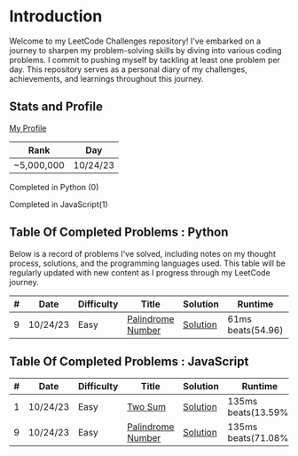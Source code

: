 # Introduction

Welcome to my LeetCode Challenges repository! I've embarked on a journey to sharpen my problem-solving skills by diving into various coding problems. I commit to pushing myself by tackling at least one problem per day. This repository serves as a personal diary of my challenges, achievements, and learnings throughout this journey.

## Stats and Profile

[My Profile](https://leetcode.com/michae1/)

| Rank       | Day      |
| ---------- | -------- |
| ~5,000,000 | 10/24/23 |

Completed in Python (0)

Completed in JavaScript(1)

## Table Of Completed Problems : Python

Below is a record of problems I've solved, including notes on my thought process, solutions, and the programming languages used. This table will be regularly updated with new content as I progress through my LeetCode journey.

| #   | Date     | Difficulty | Title                                                                             | Solution                                        | Runtime           | Memory                 |
| --- | -------- | ---------- | --------------------------------------------------------------------------------- | ----------------------------------------------- | ----------------- | ---------------------- |
| 9   | 10/24/23 | Easy       | [Palindrome Number](https://leetcode.com/problems/palindrome-number/description/) | [Solution](./0-100-python/palindrome_number.py) | 61ms beats(54.96) | 16.14 MB beats(80.57%) |

## Table Of Completed Problems : JavaScript

| #   | Date     | Difficulty | Title                                                                             | Solution                                   | Runtime             | Memory                 |
| --- | -------- | ---------- | --------------------------------------------------------------------------------- | ------------------------------------------ | ------------------- | ---------------------- |
| 1   | 10/24/23 | Easy       | [Two Sum](https://leetcode.com/problems/two-sum/description/)                     | [Solution](./0-100-js/twoSum.js)           | 135ms beats(13.59%) | 42.3 MB beats(64.67%)  |
| 9   | 10/24/23 | Easy       | [Palindrome Number](https://leetcode.com/problems/palindrome-number/description/) | [Solution](./0-100-js/palindromeNumber.js) | 135ms beats(71.08%) | 50.98 MB beats(59.52%) |
